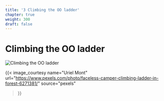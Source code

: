 ```yaml
---
title: '3 Climbing the OO ladder'
chapter: true
weight: 300
draft: false
---
```


# Climbing the OO ladder

![Climbing the OO ladder](/img/style/pexels-uriel-mont-6271381_ladder.jpg)

{{< image_courtesy 
  name="Uriel Mont"
  url="https://www.pexels.com/photo/faceless-camper-climbing-ladder-in-forest-6271381/"
  source="pexels"
  >}}